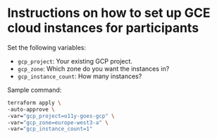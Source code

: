 # Instructions on how to set up GCE cloud instances for participants

Set the following variables:

- `gcp_project`: Your existing GCP project.
- `gcp_zone`: Which zone do you want the instances in?
- `gcp_instance_count`: How many instances?

Sample command:

```bash
terraform apply \
-auto-approve \
-var="gcp_project=o11y-goes-gcp" \
-var="gcp_zone=europe-west3-a" \
-var="gcp_instance_count=1"
```
